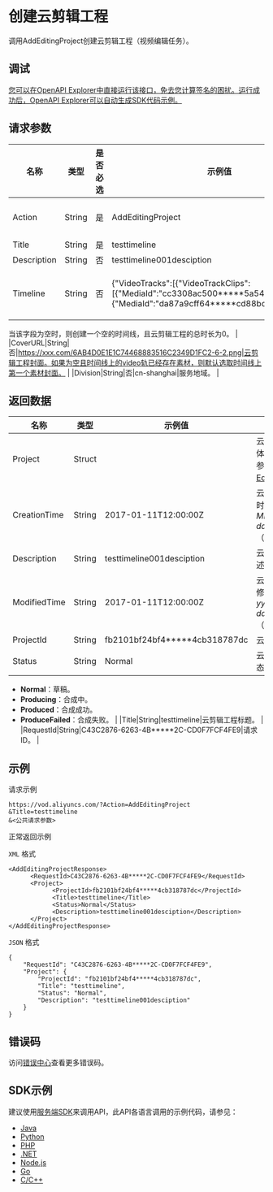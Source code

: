 # 创建云剪辑工程

调用AddEditingProject创建云剪辑工程（视频编辑任务）。

## 调试

[您可以在OpenAPI Explorer中直接运行该接口，免去您计算签名的困扰。运行成功后，OpenAPI Explorer可以自动生成SDK代码示例。](https://api.aliyun.com/#product=vod&api=AddEditingProject&type=RPC&version=2017-03-21)

## 请求参数

|名称|类型|是否必选|示例值|描述|
|--|--|----|---|--|
|Action|String|是|AddEditingProject|系统规定参数。取值：**AddEditingProject**。 |
|Title|String|是|testtimeline|云剪辑工程标题。 |
|Description|String|否|testtimeline001desciption|云剪辑工程描述。 |
|Timeline|String|否|\{"VideoTracks":\[\{"VideoTrackClips":\[\{"MediaId":"cc3308ac500\*\*\*\*\*5a54328bc3443"\},\{"MediaId":"da87a9cff64\*\*\*\*\*cd88bc6d8326e4"\}\]\}\]\}|云剪辑工程时间线。JSON格式。具体结构定义，请参见[Timeline](~~52839~~)。

 当该字段为空时，则创建一个空的时间线，且云剪辑工程的总时长为0。 |
|CoverURL|String|否|https://xxx.com/6AB4D0E1E1C74468883516C2349D1FC2-6-2.png|云剪辑工程封面。如果为空且时间线上的video轨已经存在素材，则默认选取时间线上第一个素材封面。 |
|Division|String|否|cn-shanghai|服务地域。 |

## 返回数据

|名称|类型|示例值|描述|
|--|--|---|--|
|Project|Struct| |云剪辑工程。具体结构定义，请参见[EditingProject](~~52839~~)。 |
|CreationTime|String|2017-01-11T12:00:00Z|云剪辑工程创建时间。*yyyy-MM-dd*T*HH:mm:ss*Z（UTC时间）。 |
|Description|String|testtimeline001desciption|云剪辑工程描述。 |
|ModifiedTime|String|2017-01-11T12:00:00Z|云剪辑工程最新修改时间。*yyyy-MM-dd*T*HH:mm:ss*Z（UTC时间）。 |
|ProjectId|String|fb2101bf24bf4\*\*\*\*\*4cb318787dc|云剪辑工程ID。 |
|Status|String|Normal|云剪辑工程状态。取值：

 -   **Normal**：草稿。
-   **Producing**：合成中。
-   **Produced**：合成成功。
-   **ProduceFailed**：合成失败。 |
|Title|String|testtimeline|云剪辑工程标题。 |
|RequestId|String|C43C2876-6263-4B\*\*\*\*\*2C-CD0F7FCF4FE9|请求ID。 |

## 示例

请求示例

```
https://vod.aliyuncs.com/?Action=AddEditingProject
&Title=testtimeline
&<公共请求参数>
```

正常返回示例

`XML` 格式

```
<AddEditingProjectResponse>
	  <RequestId>C43C2876-6263-4B*****2C-CD0F7FCF4FE9</RequestId>
	  <Project>
		    <ProjectId>fb2101bf24bf4*****4cb318787dc</ProjectId>
		    <Title>testtimeline</Title>
		    <Status>Normal</Status>
		    <Description>testtimeline001desciption</Description>
	  </Project>
</AddEditingProjectResponse>
```

`JSON` 格式

```
{
    "RequestId": "C43C2876-6263-4B*****2C-CD0F7FCF4FE9",
    "Project": {
        "ProjectId": "fb2101bf24bf4*****4cb318787dc",
        "Title": "testtimeline",
        "Status": "Normal",
        "Description": "testtimeline001desciption"
    }
}
```

## 错误码

访问[错误中心](https://error-center.alibabacloud.com/status/product/vod)查看更多错误码。

## SDK示例

建议使用[服务端SDK](~~101789~~)来调用API，此API各语言调用的示例代码，请参见：

-   [Java](~~61063~~)
-   [Python](~~61054~~)
-   [PHP](~~61069~~)
-   [.NET](~~84750~~)
-   [Node.js](~~101396~~)
-   [Go](~~101411~~)
-   [C/C++](~~101261~~)

